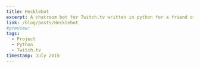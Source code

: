 ```yaml
---
title: Hecklebot
excerpt: A chatroom bot for Twitch.tv written in python for a friend of mine.
link: /blog/posts/Hecklebot
#preview:
tags:
  - Project
  - Python
  - Twitch.tv
timestamp: July 2015
---
```

